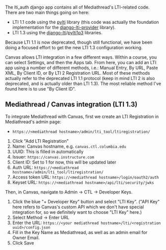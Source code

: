 The lti_auth django app contains all of Mediathread's LTI-related
code. There are two main things going on here:

* LTI 1.1 code using the [pylti](https://github.com/mitodl/pylti)
  library (this code was actually the foundation implementation for the
  [django-lti-provider](https://github.com/ccnmtl/django-lti-provider)
  library).
* LTI 1.3 using the
  [django-lti](https://github.com/academic-innovation/django-lti)/[pylti1p3](https://github.com/dmitry-viskov/pylti1.3)
  libraries.

Because LTI 1.1 is now deprecated, though still functional, we have
been doing a focused effort to get the new LTI 1.3 configuration
working.

Canvas allows LTI integration in a few different ways. Within a
course, you can select Settings, and then the Apps tab. From here, you
can add an LTI app using a number of different methods, i.e.: Manual
Entry, By URL, Paste XML, By Client ID, or By LTI 2 Registration URL.
Most of these methods actually refer to the deprecated LTI 1.1
protocol (keep in mind LTI 2 is also deprecated, and is actually older
than LTI 1.3). The most reliable method I've found here is to use "By
Client ID".

## Mediathread / Canvas integration (LTI 1.3)

To integrate Mediathread with Canvas, first we create an LTI
Registration in Mediathread's admin page:
* `https://<mediathread hostname>/admin/lti_tool/ltiregistration/`

1. Click "Add LTI Registration"
2. Name: Canvas hostname, e.g. `canvas.ctl.columbia.edu`
3. UUID: This is filled in automatically
4. Issuer: `https://canvas.instructure.com`
5. Client ID: Set to 1 for now, this will be updated later
6. Auth URL: `https://<mediathread hostname>/admin/lti_tool/ltiregistration/`
7. Access token URL: `https://<mediathread hostname>/login/oauth2/auth`
8. Keyset URL: `https://<mediathread hostname>/api/lti/security/jwks`

Then, in Canvas, navigate to Admin -> CTL -> Developer Keys.

1. Click the blue "+ Developer Key" button and select "LTI Key". ("API
   Key" here refers to Canvas's custom API which we don't have special
   integration for, so we definitely want to choose "LTI Key" here.)
2. Select Method -> Enter URL
3. Enter the URL: `https://<your mediathread hostname>/lti/<registration uuid>/config.json`
4. Fill in the Key Name as Mediathread, as well as an admin email for
   Owner Email.
5. Click Save